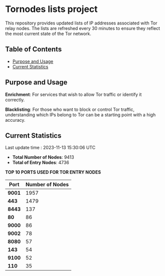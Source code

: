 # Tornodes lists project

This repository provides updated lists of IP addresses associated with Tor relay nodes. The lists are refreshed every 30 minutes to ensure they reflect the most current state of the Tor network.

## Table of Contents

- [Purpose and Usage](#purpose-and-usage)
- [Current Statistics](#current-statistics)


## Purpose and Usage

**Enrichment**: For services that wish to allow Tor traffic or identify it correctly.

**Blacklisting**: For those who want to block or control Tor traffic, understanding which IPs belong to Tor can be a starting point with a high accuracy.

## Current Statistics

Last update time : 2023-11-13 15:30:06 UTC

- **Total Number of Nodes**: 9413
- **Total of Entry Nodes**: 4736

**TOP 10 PORTS USED FOR TOR ENTRY NODES**

| **Port** | **Number of Nodes** |
|------|-----------------|
| **9001**   | 1957  |
| **443**   | 1479  |
| **8443**   | 137  |
| **80**   | 86  |
| **9000**   | 86  |
| **9002**   | 78  |
| **8080**   | 57  |
| **143**   | 54  |
| **9100**   | 52  |
| **110**   | 35  |

